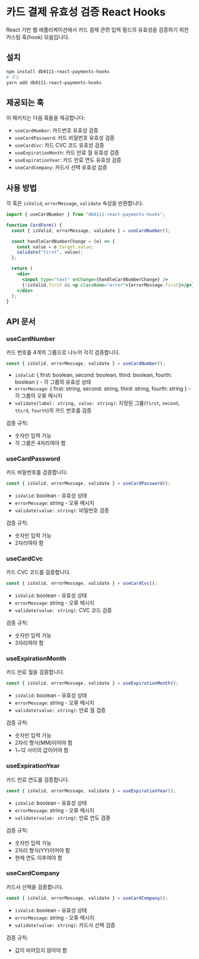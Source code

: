 # 카드 결제 유효성 검증 React Hooks

React 기반 웹 애플리케이션에서 카드 결제 관련 입력 필드의 유효성을 검증하기 위한 커스텀 훅(hook) 모음입니다.

## 설치

```bash
npm install db0111-react-payments-hooks
# 또는
yarn add db0111-react-payments-hooks
```

## 제공되는 훅

이 패키지는 다음 훅들을 제공합니다:

- `useCardNumber`: 카드번호 유효성 검증
- `useCardPassword`: 카드 비밀번호 유효성 검증
- `useCardCvc`: 카드 CVC 코드 유효성 검증
- `useExpirationMonth`: 카드 만료 월 유효성 검증
- `useExpirationYear`: 카드 만료 연도 유효성 검증
- `useCardCompany`: 카드사 선택 유효성 검증

## 사용 방법

각 훅은 `isValid`, `errorMessage`, `validate` 속성을 반환합니다.

```jsx
import { useCardNumber } from "db0111-react-payments-hooks";

function CardForm() {
  const { isValid, errorMessage, validate } = useCardNumber();

  const handleCardNumberChange = (e) => {
    const value = e.target.value;
    validate("first", value);
  };

  return (
    <div>
      <input type="text" onChange={handleCardNumberChange} />
      {!isValid.first && <p className="error">{errorMessage.first}</p>}
    </div>
  );
}
```

## API 문서

### useCardNumber

카드 번호를 4개의 그룹으로 나누어 각각 검증합니다.

```jsx
const { isValid, errorMessage, validate } = useCardNumber();
```

- `isValid`: { first: boolean, second: boolean, third: boolean, fourth: boolean } - 각 그룹의 유효성 상태
- `errorMessage`: { first: string, second: string, third: string, fourth: string } - 각 그룹의 오류 메시지
- `validate(label: string, value: string)`: 지정된 그룹(`first`, `second`, `third`, `fourth`)의 카드 번호를 검증

검증 규칙:

- 숫자만 입력 가능
- 각 그룹은 4자리여야 함

### useCardPassword

카드 비밀번호를 검증합니다.

```jsx
const { isValid, errorMessage, validate } = useCardPassword();
```

- `isValid`: boolean - 유효성 상태
- `errorMessage`: string - 오류 메시지
- `validate(value: string)`: 비밀번호 검증

검증 규칙:

- 숫자만 입력 가능
- 2자리여야 함

### useCardCvc

카드 CVC 코드를 검증합니다.

```jsx
const { isValid, errorMessage, validate } = useCardCvc();
```

- `isValid`: boolean - 유효성 상태
- `errorMessage`: string - 오류 메시지
- `validate(value: string)`: CVC 코드 검증

검증 규칙:

- 숫자만 입력 가능
- 3자리여야 함

### useExpirationMonth

카드 만료 월을 검증합니다.

```jsx
const { isValid, errorMessage, validate } = useExpirationMonth();
```

- `isValid`: boolean - 유효성 상태
- `errorMessage`: string - 오류 메시지
- `validate(value: string)`: 만료 월 검증

검증 규칙:

- 숫자만 입력 가능
- 2자리 형식(MM)이어야 함
- 1~12 사이의 값이어야 함

### useExpirationYear

카드 만료 연도를 검증합니다.

```jsx
const { isValid, errorMessage, validate } = useExpirationYear();
```

- `isValid`: boolean - 유효성 상태
- `errorMessage`: string - 오류 메시지
- `validate(value: string)`: 만료 연도 검증

검증 규칙:

- 숫자만 입력 가능
- 2자리 형식(YY)이어야 함
- 현재 연도 이후여야 함

### useCardCompany

카드사 선택을 검증합니다.

```jsx
const { isValid, errorMessage, validate } = useCardCompany();
```

- `isValid`: boolean - 유효성 상태
- `errorMessage`: string - 오류 메시지
- `validate(value: string)`: 카드사 선택 검증

검증 규칙:

- 값이 비어있지 않아야 함
